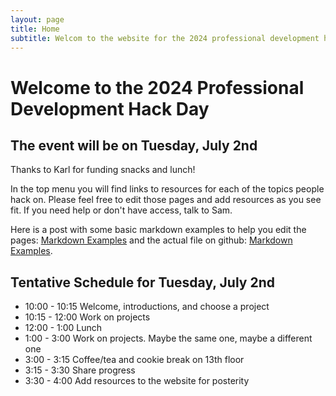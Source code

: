 ```yaml
---
layout: page
title: Home
subtitle: Welcom to the website for the 2024 professional development hack day
---
```


# Welcome to the 2024 Professional Development Hack Day
## The event will be on Tuesday, July 2nd
Thanks to Karl for funding snacks and lunch!

In the top menu you will find links to resources for each of the topics people hack on. Please feel free to edit those pages and add resources as you see fit. If you need help or don't have access, talk to Sam.

Here is a post with some basic markdown examples to help you edit the pages: [Markdown Examples](/sample-markdown) and the actual file on github: [Markdown Examples](https://github.com/OttoStruve/profDevHackDay2024/blob/master/sample-markdown.md?plain=1).

## Tentative Schedule for Tuesday, July 2nd
- 10:00 - 10:15 Welcome, introductions, and choose a project
- 10:15 - 12:00 Work on projects
- 12:00 - 1:00 Lunch
- 1:00 - 3:00 Work on projects. Maybe the same one, maybe a different one
- 3:00 - 3:15 Coffee/tea and cookie break on 13th floor
- 3:15 - 3:30 Share progress
- 3:30 - 4:00 Add resources to the website for posterity
